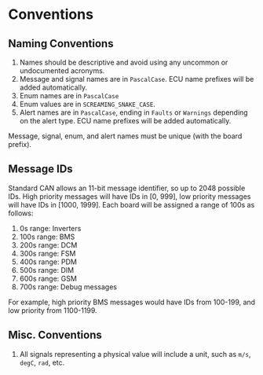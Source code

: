 # Conventions

## Naming Conventions

1. Names should be descriptive and avoid using any uncommon or undocumented acronyms.
2. Message and signal names are in `PascalCase`. ECU name prefixes will be added automatically.
3. Enum names are in `PascalCase`
4. Enum values are in `SCREAMING_SNAKE_CASE`. 
5. Alert names are in `PascalCase`, ending in `Faults` or `Warnings` depending on the alert type. ECU name prefixes will be added automatically.

Message, signal, enum, and alert names must be unique (with the board prefix).

## Message IDs

Standard CAN allows an 11-bit message identifier, so up to 2048 possible IDs. High priority messages will have IDs in [0, 999], low priority messages will have IDs in [1000, 1999]. Each board will be assigned a range of 100s as follows:

1. 0s range: Inverters
2. 100s range: BMS
3. 200s range: DCM
4. 300s range: FSM
5. 400s range: PDM
6. 500s range: DIM
7. 600s range: GSM
8. 700s range: Debug messages

For example, high priority BMS messages would have IDs from 100-199, and low priority from 1100-1199.

## Misc. Conventions

1. All signals representing a physical value will include a unit, such as `m/s`, `degC`, `rad`, etc.
